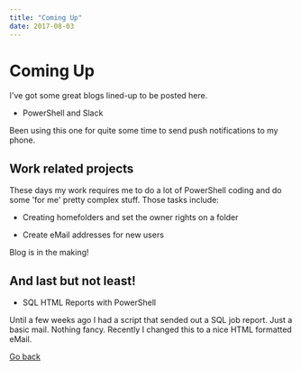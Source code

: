 ```yaml
---
title: "Coming Up"
date: 2017-08-03
---
```


# Coming Up

I've got some great blogs lined-up to be posted here.

* PowerShell and Slack

Been using this one for quite some time to send push notifications to my phone. 

## Work related projects

These days my work requires me to do a lot of PowerShell coding and do some 'for me' pretty complex stuff. Those tasks include:

* Creating homefolders and set the owner rights on a folder

* Create eMail addresses for new users

Blog is in the making!

## And last but not least!

* SQL HTML Reports with PowerShell  

Until a few weeks ago I had a script that sended out a SQL job report. Just a basic mail. Nothing fancy. Recently I changed this to a nice HTML formatted eMail.

[Go back](https://mufana.github.io/blog)
